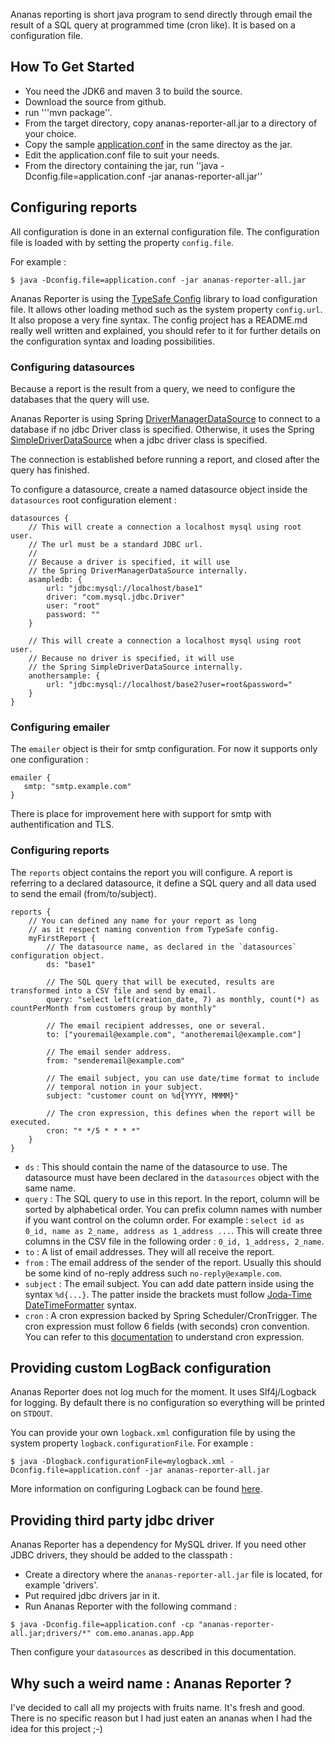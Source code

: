 Ananas reporting is short java program to send directly through email the result of a SQL query at programmed time (cron like). It is based on a configuration file.

## How To Get Started

- You need the JDK6 and maven 3 to build the source.
- Download the source from github.
- run '''mvn package''.
- From the target directory, copy ananas-reporter-all.jar to a directory of your choice.
- Copy the sample [application.conf](https://github.com/cedricbou/ananas-reporter/blob/master/src/main/config/application.conf) in the same directoy as the jar.
- Edit the application.conf file to suit your needs.
- From the directory containing the jar, run ''java -Dconfig.file=application.conf -jar ananas-reporter-all.jar''

## Configuring reports

All configuration is done in an external configuration file. The configuration file is loaded with by setting the property `config.file`.

For example : 

```
$ java -Dconfig.file=application.conf -jar ananas-reporter-all.jar
```

Ananas Reporter is using the [TypeSafe Config](https://github.com/typesafehub/config) library to load configuration file. It allows other loading method such as the system property `config.url`. It also propose a very fine syntax. The config project has a README.md really well written and explained, you should refer to it for further details on the configuration syntax and loading possibilities.

### Configuring datasources

Because a report is the result from a query, we need to configure the databases that the query will use.

Ananas Reporter is using Spring [DriverManagerDataSource](http://static.springsource.org/spring/docs/3.2.x/javadoc-api/org/springframework/jdbc/datasource/DriverManagerDataSource.html) to connect to a database if no jdbc Driver class is specified. Otherwise, it uses the Spring [SimpleDriverDataSource](http://static.springsource.org/spring/docs/3.2.x/javadoc-api/org/springframework/jdbc/datasource/SimpleDriverDataSource.html) when a jdbc driver class is specified.

The connection is established before running a report, and closed after the query has finished.

To configure a datasource, create a named datasource object inside the `datasources` root configuration element :

```
datasources {
	// This will create a connection a localhost mysql using root user.
	// The url must be a standard JDBC url.
	//
	// Because a driver is specified, it will use 
	// the Spring DriverManagerDataSource internally.
	asampledb: {
		url: "jdbc:mysql://localhost/base1"
		driver: "com.mysql.jdbc.Driver"
		user: "root"
		password: ""
	}

	// This will create a connection a localhost mysql using root user.
	// Because no driver is specified, it will use 
	// the Spring SimpleDriverDataSource internally.
	anothersample: {
		url: "jdbc:mysql://localhost/base2?user=root&password="
	}
}
```

### Configuring emailer

The `emailer` object is their for smtp configuration. For now it supports only one configuration :

```
emailer {
   smtp: "smtp.example.com"
}
```

There is place for improvement here with support for smtp with authentification and TLS.

### Configuring reports

The `reports` object contains the report you will configure. A report is referring to a declared datasource, it define a SQL query and all data used to send the email (from/to/subject).

```
reports {
    // You can defined any name for your report as long 
    // as it respect naming convention from TypeSafe config.
	myFirstReport {
		// The datasource name, as declared in the `datasources` configuration object.
		ds: "base1" 
		
		// The SQL query that will be executed, results are transformed into a CSV file and send by email.
		query: "select left(creation_date, 7) as monthly, count(*) as countPerMonth from customers group by monthly"

		// The email recipient addresses, one or several. 
		to: ["youremail@example.com", "anotheremail@example.com"]
		
		// The email sender address.
		from: "senderemail@example.com"
		
		// The email subject, you can use date/time format to include
		// temporal notion in your subject.
		subject: "customer count on %d{YYYY, MMMM}"

		// The cron expression, this defines when the report will be executed.
		cron: "* */5 * * * *"
	}
}
```

- `ds` : This should contain the name of the datasource to use. The datasource must have been declared in the `datasources` object with the same name.
- `query` : The SQL query to use in this report. In the report, column will be sorted by alphabetical order. You can prefix column names with number if you want control on the column order. For example : `select id as 0_id, name as 2_name, address as 1_address ...`. This will create three columns in the CSV file in the following order : `0_id, 1_address, 2_name`.
- `to` : A list of email addresses. They will all receive the report.
- `from` : The email address of the sender of the report. Usually this should be some kind of no-reply address such `no-reply@example.com`.
- `subject` : The email subject. You can add date pattern inside using the syntax `%d{...}`. The patter inside the brackets must follow [Joda-Time DateTimeFormatter](http://joda-time.sourceforge.net/apidocs/org/joda/time/format/DateTimeFormat.html) syntax.
- `cron` : A cron expression backed by Spring Scheduler/CronTrigger. The cron expression must follow 6 fields (with seconds) cron convention. You can refer to this [documentation](http://quartz-scheduler.org/documentation/quartz-1.x/tutorials/crontrigger) to understand cron expression. 

## Providing custom LogBack configuration

Ananas Reporter does not log much for the moment. It uses Slf4j/Logback for logging. By default there is no configuration so everything will be printed on `STDOUT`.

You can provide your own `logback.xml` configuration file by using the system property `logback.configurationFile`. For example :

```
$ java -Dlogback.configurationFile=mylogback.xml -Dconfig.file=application.conf -jar ananas-reporter-all.jar
```

More information on configuring Logback can be found [here](http://logback.qos.ch/manual/configuration.html).

## Providing third party jdbc driver

Ananas Reporter has a dependency for MySQL driver. If you need other JDBC drivers, they should be added to the classpath :

- Create a directory where the `ananas-reporter-all.jar` file is located, for example 'drivers'. 
- Put required jdbc drivers jar in it.
- Run Ananas Reporter with the following command :

```
$ java -Dconfig.file=application.conf -cp "ananas-reporter-all.jar;drivers/*" com.emo.ananas.app.App
```

Then configure your `datasources` as described in this documentation.

## Why such a weird name : Ananas Reporter ?

I've decided to call all my projects with fruits name. It's fresh and good. There is no specific reason but I had just eaten an ananas when I had the idea for this project ;-)
